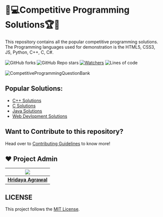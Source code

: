 # 🎯💻Competitive Programming Solutions🏆🏅
This repository contains all the popular competitive programming solutions. The Programming languages used for demonstration is the HTML5, CSS3, JS, Python, C++, C, C#. <br><br>
 ![GitHub forks](https://img.shields.io/github/forks/hridaya423/Competitive-Programming-Solutions?style=for-the-badge)
 ![GitHub Repo stars](https://img.shields.io/github/stars/hridaya423/Competitive-Programming-Solutions?style=for-the-badge)
 [![Watchers](https://img.shields.io/github/watchers/hridaya423/Competitive-Programming-Solutions?style=for-the-badge)](https://github.com/hridaya423/Competitive-Programming-Solutions/watchers)
 ![Lines of code](https://img.shields.io/tokei/lines/github/hridaya423/Competitive-Programming-Solutions?style=for-the-badge)
 <br><br>
![CompetitiveProgrammingQuestionBank](https://socialify.git.ci/hridaya423/Competitive-Programming-Solutions/image?description=1&descriptionEditable=This%20repository%20contains%20all%20the%20competitive%20programming%20solutions.%20The%20Programming%20languages%20used%20%0A%20are%20HTML5%2C%20CSS3%2C%20JS%2C%20Python%2C%20C%2B%2B%2C%20C%2C%20C%23.&font=KoHo&forks=1&language=1&owner=1&pattern=Floating%20Cogs&stargazers=1&theme=Dark)

## Popular Solutions:
<ul>
 <li><a href="https://github.com/hridaya423/Competitive-Programming-Solutions/tree/main/C%2B%2B%20Solutions">C++ Solutions</a></li>
 <li><a href="https://github.com/hridaya423/Competitive-Programming-Solutions/tree/main/C%20Solutions">C Solutions</a></li>
 <li><a href="https://github.com/hridaya423/Competitive-Programming-Solutions/tree/main/Java%20Solutions">Java Solutions</a></li>
 <li><a href="https://github.com/hridaya423/Competitive-Programming-Solutions/tree/main/Web%20Development(HTML%20%26%20CSS%20%26%20JS)%20Solutions">Web Devlopment Solutions</a></li>
</ul>

## Want to Contribute to this repository?

Head over to <a href="https://github.com/hridaya423/Competitive-Programming-Solutions/blob/main/Contributing.md">Contributing Guidelines</a> to know more!

## ❤️ Project Admin

|                                     <a href="https://github.com/hridaya423"><img src="https://avatars.githubusercontent.com/u/66767013?s=400&u=fa3c18c858b9d96666c641be288cb444a4b80432&v=4"/></a>                                      |
| :-----------------------------------------------------------------------------------------------------------------------------------------------------------------------------------------------------------------------------------------------------------------: |
|                                                                                      **[Hridaya Agrawal](https://www.github.com/hridaya423)**                                                                                    |


## LICENSE
This project follows the [MIT License](https://github.com/hridaya423/Competitive-Programming-Solutions/blob/main/LICENSE).
